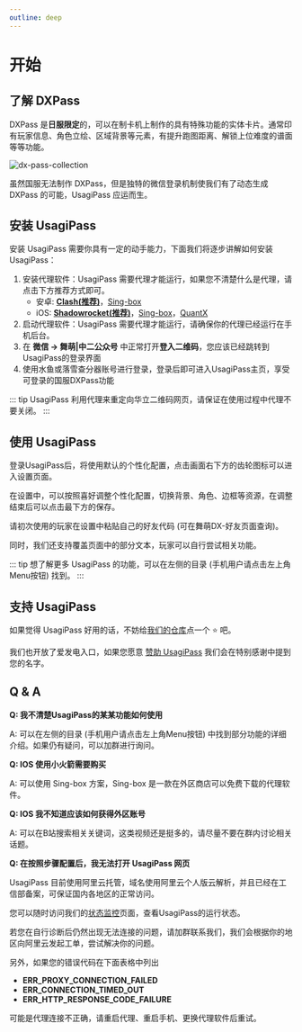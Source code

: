 ```yaml
---
outline: deep
---
```


# 开始

## 了解 DXPass

DXPass 是**日服限定**的，可以在制卡机上制作的具有特殊功能的实体卡片。通常印有玩家信息、角色立绘、区域背景等元素，有提升跑图距离、解锁上位难度的谱面等等功能。

![dx-pass-collection](https://s2.loli.net/2024/10/19/13bZcj9NtnW5xDq.webp)

虽然国服无法制作 DXPass，但是独特的微信登录机制使我们有了动态生成 DXPass 的可能，UsagiPass 应运而生。

## 安装 UsagiPass

安装 UsagiPass 需要你具有一定的动手能力，下面我们将逐步讲解如何安装 UsagiPass：

1. 安装代理软件：UsagiPass 需要代理才能运行，如果您不清楚什么是代理，请点击下方推荐方式即可。
    - 安卓: [**Clash(推荐)**](https://dxpass.turou.fun/proxies/clash.html)，[Sing-box](https://dxpass.turou.fun/proxies/singbox.html)
    - iOS: [**Shadowrocket(推荐)**](https://dxpass.turou.fun/proxies/rocket.html)，[Sing-box](https://dxpass.turou.fun/proxies/singbox.html)，[QuantX](https://dxpass.turou.fun/proxies/quantx.html)
2. 启动代理软件：UsagiPass 需要代理才能运行，请确保你的代理已经运行在手机后台。
3. 在 **微信 -> 舞萌|中二公众号** 中正常打开**登入二维码**，您应该已经跳转到UsagiPass的登录界面
4. 使用水鱼或落雪查分器账号进行登录，登录后即可进入UsagiPass主页，享受可登录的国服DXPass功能

::: tip
UsagiPass 利用代理来重定向华立二维码网页，请保证在使用过程中代理不要关闭。
:::

## 使用 UsagiPass

登录UsagiPass后，将使用默认的个性化配置，点击画面右下方的齿轮图标可以进入设置页面。

在设置中，可以按照喜好调整个性化配置，切换背景、角色、边框等资源，在调整结束后可以点击最下方的保存。

请初次使用的玩家在设置中粘贴自己的好友代码 (可在舞萌DX-好友页面查询)。

同时，我们还支持覆盖页面中的部分文本，玩家可以自行尝试相关功能。

::: tip
想了解更多 UsagiPass 的功能，可以在左侧的目录 (手机用户请点击左上角Menu按钮) 找到。
:::

## 支持 UsagiPass

如果觉得 UsagiPass 好用的话，不妨给[我们的仓库](https://github.com/TrueRou/UsagiPass)点一个 ⭐ 吧。

我们也开放了爱发电入口，如果您愿意 [赞助 UsagiPass](https://afdian.com/a/turou) 我们会在特别感谢中提到您的名字。

## Q & A

**Q: 我不清楚UsagiPass的某某功能如何使用**

A: 可以在左侧的目录 (手机用户请点击左上角Menu按钮) 中找到部分功能的详细介绍。如果仍有疑问，可以加群进行询问。

**Q: IOS 使用小火箭需要购买**

A: 可以使用 Sing-box 方案，Sing-box 是一款在外区商店可以免费下载的代理软件。

**Q: IOS 我不知道应该如何获得外区账号**

A: 可以在B站搜索相关关键词，这类视频还是挺多的，请尽量不要在群内讨论相关话题。

**Q: 在按照步骤配置后，我无法打开 UsagiPass 网页**

UsagiPass 目前使用阿里云托管，域名使用阿里云个人版云解析，并且已经在工信部备案，可保证国内各地区的正常访问。

您可以随时访问我们的[状态监控](https://status.turou.fun/)页面，查看UsagiPass的运行状态。

若您在自行诊断后仍然出现无法连接的问题，请加群联系我们，我们会根据你的地区向阿里云发起工单，尝试解决你的问题。

另外，如果您的错误代码在下面表格中列出

- **ERR_PROXY_CONNECTION_FAILED**
- **ERR_CONNECTION_TIMED_OUT**
- **ERR_HTTP_RESPONSE_CODE_FAILURE**

可能是代理连接不正确，请重启代理、重启手机、更换代理软件后重试。